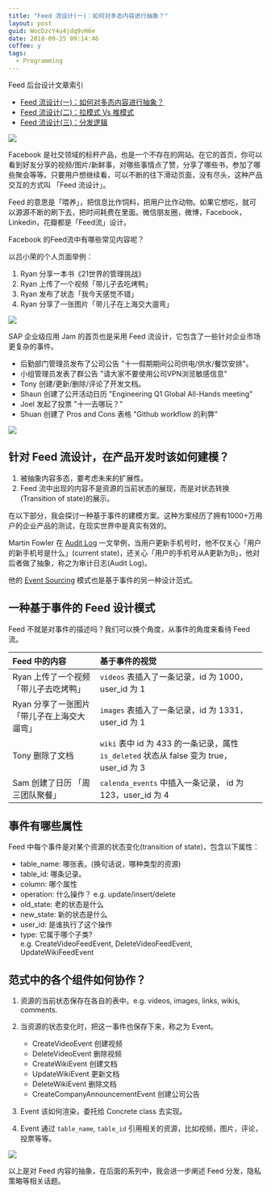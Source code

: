 ```yaml
---
title: "Feed 流设计(一)：如何对多态内容进行抽象？"
layout: post
guid: WocDzcY4u4jdq9vH6e
date: 2018-09-25 09:14:46
coffee: y
tags:
  - Programming
---
```


Feed 后台设计文章索引

- [Feed 流设计(一)：如何对多态内容进行抽象？](http://mednoter.com/design-of-feed-part-one.html)
- [Feed 流设计(二)：拉模式 Vs 推模式](http://mednoter.com/design-of-feed-part-two.html)
- [Feed 流设计(三)：分发逻辑](http://mednoter.com/design-of-feed-part-three.html)


![](/media/files/2018/2018-09-25_15-13-00-screenshot.gif)

Facebook 是社交领域的标杆产品，也是一个不存在的网站。在它的首页，你可以看到好友分享的视频/图片/新鲜事，对哪些事情点了赞，分享了哪些书，参加了哪些聚会等等。只要用户想继续看，可以不断的往下滑动页面，没有尽头，这种产品交互的方式叫 「Feed 流设计」。

Feed 的意思是「喂养」，把信息比作饲料，把用户比作动物。如果它想吃，就可以源源不断的刷下去，把时间耗费在里面。微信朋友圈，微博，Facebook，Linkedin，花瓣都是「Feed流」设计。

Facebook 的Feed流中有哪些常见内容呢？

以吕小荣的个人页面举例：

1. Ryan 分享一本书《21世界的管理挑战》
2. Ryan 上传了一个视频「带儿子去吃烤鸭」
3. Ryan 发布了状态「我今天感觉不错」
4. Ryan 分享了一张图片「带儿子在上海交大遛弯」

![](/media/files/2018/2018-08-28-demo.jpg)


SAP 企业级应用 Jam 的首页也是采用 Feed 流设计，它包含了一些针对企业市场更复杂的事件。

- 后勤部门管理员发布了公司公告 "十一假期期间公司供电/供水/餐饮安排"。
- 小组管理员发表了群公告 "请大家不要使用公司VPN浏览敏感信息"
- Tony 创建/更新/删除/评论了开发文档。
- Shaun 创建了公开活动日历 "Engineering Q1 Global All-Hands meeting"
- Joel 发起了投票 "十一去哪玩？"
- Shuan 创建了 Pros and Cons 表格 "Github workflow 的利弊"

![](/media/files/2018/2018-09-26_08-05-28-jam.jpg)


## 针对 Feed 流设计，在产品开发时该如何建模？

1. 被抽象内容多态，要考虑未来的扩展性。
2. Feed 流中出现的内容不是资源的当前状态的展现，而是对状态转换(Transition of state)的展示。

在以下部分，我会探讨一种基于事件的建模方案。这种方案经历了拥有1000+万用户的企业产品的测试，在现实世界中是真实有效的。

Martin Fowler 在 [Audit Log](https://martinfowler.com/eaaDev/AuditLog.html) 一文举例，当用户更新手机号时，他不仅关心「用户的新手机号是什么」(current state)，还关心「用户的手机号从A更新为B」，他对后者做了抽象，称之为审计日志(Audit Log)。

他的 [Event Sourcing](https://martinfowler.com/eaaDev/EventSourcing.html) 模式也是基于事件的另一种设计范式。

## 一种基于事件的 Feed 设计模式

Feed 不就是对事件的描述吗？我们可以换个角度，从事件的角度来看待 Feed 流。

| Feed 中的内容 | 基于事件的视觉 |
|:--|:--|
| Ryan 上传了一个视频「带儿子去吃烤鸭」 | `videos` 表插入了一条记录，id 为 1000， user_id 为 1 |
| Ryan 分享了一张图片「带儿子在上海交大遛弯」 | `images` 表插入了一条记录，id 为 1331，user_id 为 1  |
| Tony 删除了文档 | `wiki` 表中 id 为 433 的一条记录，属性 `is_deleted` 状态从 false 变为 true，user_id 为 3  |
| Sam 创建了日历 「周三团队聚餐」 | `calenda_events` 中插入一条记录， id 为 123，user_id 为 4  |

## 事件有哪些属性

Feed 中每个事件是对某个资源的状态变化(transition of state)，包含以下属性：

- table_name: 哪张表。(换句话说，哪种类型的资源)
- table_id: 哪条记录。
- column: 哪个属性
- operation: 什么操作？ e.g. update/insert/delete 
- old_state: 老的状态是什么
- new_state: 新的状态是什么
- user_id: 是谁执行了这个操作
- type: 它属于哪个子类?  
    e.g. CreateVideoFeedEvent, DeleteVideoFeedEvent, UpdateWikiFeedEvent

## 范式中的各个组件如何协作？

1. 资源的当前状态保存在各自的表中。e.g. videos, images, links, wikis, comments.

2. 当资源的状态变化时，把这一事件也保存下来，称之为 Event。
    - CreateVideoEvent 创建视频
    - DeleteVideoEvent 删除视频
    - CreateWikiEvent  创建文档
    - UpdateWikiEvent  更新文档
    - DeleteWikiEvent  删除文档
    - CreateCompanyAnnouncementEvent 创建公司公告

3. Event 该如何渲染，委托给 Concrete class 去实现。

4. Event 通过 `table_name`, `table_id` 引用相关的资源，比如视频，图片，评论，投票等等。


![](/media/files/2018/2018-09-25-feed.png)

以上是对 Feed 内容的抽象，在后面的系列中，我会进一步阐述 Feed 分发，隐私策略等相关话题。

